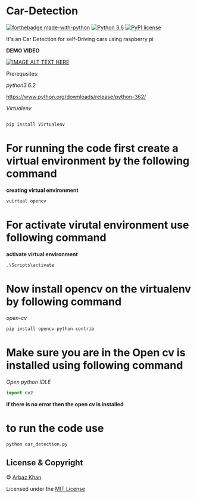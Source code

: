 # Car-Detection

[![forthebadge made-with-python](http://ForTheBadge.com/images/badges/made-with-python.svg)](https://www.python.org/)                  [![Python 3.6](https://img.shields.io/badge/python-3.6-blue.svg)](https://www.python.org/downloads/release/python-360/)          [![PyPI license](https://img.shields.io/pypi/l/ansicolortags.svg)](https://pypi.python.org/pypi/ansicolortags/)


It's an Car Detection for self-Driving cars using raspberry pi


**DEMO VIDEO**


[![IMAGE ALT TEXT HERE](https://img.youtube.com/vi/zlKkUIuDIFs/0.jpg)](https://www.youtube.com/watch?v=zlKkUIuDIFs)

Prerequsites:





*python3.6.2*

https://www.python.org/downloads/release/python-362/

*Virtualenv*
```python

pip install Virtualenv
```

# For running the code first create a virtual environment by the following command
**creating virtual environment**
```python
vuirtual opencv
```
# For activate virutal environment use following command
**activate virtual environment**
```python
.\Scripts\activate
```
# Now install opencv on the virtualenv by following command
*open-cv*
```python
pip install opencv-python-contrib
```
# Make sure you are in the Open cv is installed using following command
*Open python IDLE*
```python
import cv2
```
**if there is no error then the open cv is installed**


# to run the code use
```python
python car_detection.py
```

## License & Copyright
© [Arbaz Khan](https://arbazkhan4712.github.io/Contact.html)

Licensed under the [MIT License](License)
